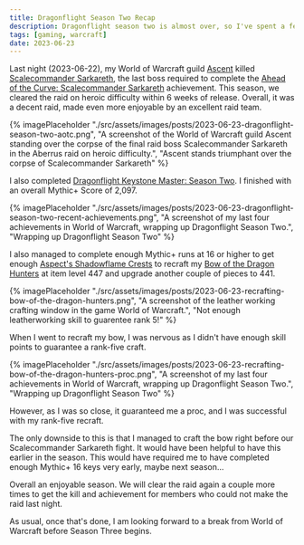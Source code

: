 ```yaml
---
title: Dragonflight Season Two Recap
description: Dragonflight season two is almost over, so I've spent a few minutes reflecting on my achievements.
tags: [gaming, warcraft]
date: 2023-06-23
---
```


Last night (2023-06-22), my World of Warcraft guild [Ascent](https://raider.io/guilds/us/amanthul/Ascent) killed [Scalecommander Sarkareth](https://www.wowhead.com/npc=205319/scalecommander-sarkareth), the last boss required to complete the [Ahead of the Curve: Scalecommander Sarkareth](https://www.wowhead.com/achievement=18253/ahead-of-the-curve-scalecommander-sarkareth) achievement. This season, we cleared the raid on heroic difficulty within 6 weeks of release. Overall, it was a decent raid, made even more enjoyable by an excellent raid team.

{% imagePlaceholder "./src/assets/images/posts/2023-06-23-dragonflight-season-two-aotc.png", "A screenshot of the World of Warcraft guild Ascent standing over the corpse of the final raid boss Scalecommander Sarkareth in the Aberrus raid on heroic difficulty.", "Ascent stands triumphant over the corpse of Scalecommander Sarkareth" %}

I also completed [Dragonflight Keystone Master: Season Two](https://www.wowhead.com/achievement=17844/dragonflight-keystone-master-season-two#). I finished with an overall Mythic+ Score of 2,097. 

{% imagePlaceholder "./src/assets/images/posts/2023-06-23-dragonflight-season-two-recent-achievements.png", "A screenshot of my last four achievements in World of Warcraft, wrapping up Dragonflight Season Two.", "Wrapping up Dragonflight Season Two" %}

I also managed to complete enough Mythic+ runs at 16 or higher to get enough [Aspect's Shadowflame Crests](https://www.wowhead.com/item=204194/aspects-shadowflame-crest) to recraft my [Bow of the Dragon Hunters](https://www.wowhead.com/item=193449/bow-of-the-dragon-hunters) at item level 447 and upgrade another couple of pieces to 441. 

{% imagePlaceholder "./src/assets/images/posts/2023-06-23-recrafting-bow-of-the-dragon-hunters.png", "A screenshot of the leather working crafting window in the game World of Warcraft.", "Not enough leatherworking skill to guarentee rank 5!" %}

When I went to recraft my bow, I was nervous as I didn't have enough skill points to guarantee a rank-five craft.

{% imagePlaceholder "./src/assets/images/posts/2023-06-23-recrafting-bow-of-the-dragon-hunters-proc.png", "A screenshot of my last four achievements in World of Warcraft, wrapping up Dragonflight Season Two.", "Wrapping up Dragonflight Season Two" %}

However, as I was so close, it guaranteed me a proc, and I was successful with my rank-five recraft.

The only downside to this is that I managed to craft the bow right before our Scalecommander Sarkareth fight. It would have been helpful to have this earlier in the season. This would have required me to have completed enough Mythic+ 16 keys very early, maybe next season...

Overall an enjoyable season. We will clear the raid again a couple more times to get the kill and achievement for members who could not make the raid last night. 

As usual, once that's done, I am looking forward to a break from World of Warcraft before Season Three begins. 